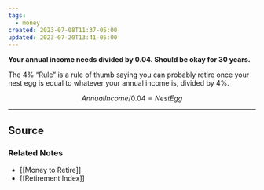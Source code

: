 ```yaml
---
tags:
  - money
created: 2023-07-08T11:37-05:00
updated: 2023-07-20T13:41-05:00
---
```

**Your annual income needs divided by 0.04. Should be okay for 30 years.**

The 4% “Rule” is a rule of thumb saying you can probably retire once your nest egg is equal to whatever your annual income is, divided by 4%.

$$
Annual Income/0.04 = Nest Egg
$$

---

## Source


### Related Notes
- [[Money to Retire]] 
- [[Retirement Index]]